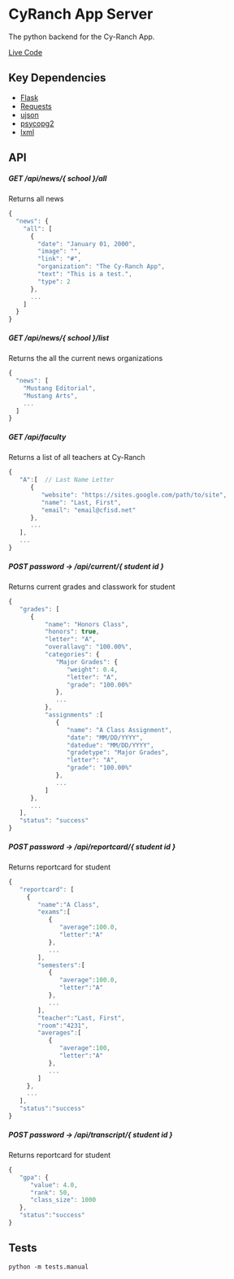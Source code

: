 # CyRanch App Server

The python backend for the Cy-Ranch App.

[Live Code](https://cfisdapi.herokuapp.com/)

## Key Dependencies

* [Flask](http://flask.pocoo.org/)
* [Requests](http://docs.python-requests.org/en/master/)
* [ujson](https://pypi.python.org/pypi/ujson)
* [psycopg2](http://initd.org/psycopg/)
* [lxml](http://lxml.de/)

## API

##### GET /api/news/{ school }/all
Returns all news
```js
{
  "news": {
    "all": [
      {
        "date": "January 01, 2000",
        "image": "",
        "link": "#",
        "organization": "The Cy-Ranch App",
        "text": "This is a test.",
        "type": 2
      },
	  ...
	]
  }
}
```

##### GET /api/news/{ school }/list
Returns the all the current news organizations
```js
{
  "news": [
    "Mustang Editorial",
    "Mustang Arts",
    ...
  ]
}
```

##### GET /api/faculty
Returns a list of all teachers at Cy-Ranch
```js
{  
   "A":[  // Last Name Letter
      {  
         "website": "https://sites.google.com/path/to/site",
         "name": "Last, First",
         "email": "email@cfisd.net"
      },
      ...
   ],
   ...
}
```

##### POST password -> /api/current/{ student id }
Returns current grades and classwork for student
```js
{  
   "grades": [
	  {
		  "name": "Honors Class",
		  "honors": true,
		  "letter": "A",
		  "overallavg": "100.00%",
		  "categories": {  
			 "Major Grades": {  
				"weight": 0.4,
				"letter": "A",
				"grade": "100.00%"
			 },
			 ...
		  },
		  "assignments" :[  
			 {  
				"name": "A Class Assignment",
				"date": "MM/DD/YYYY",
				"datedue": "MM/DD/YYYY",
				"gradetype": "Major Grades",
				"letter": "A",
				"grade": "100.00%"
			 },
			 ...
		  ]
      },
	  ...
   ],
   "status": "success"
}
```

##### POST password -> /api/reportcard/{ student id }
Returns reportcard for student
```js
{
   "reportcard": [
     {
        "name":"A Class",
        "exams":[  
           {  
              "average":100.0,
              "letter":"A"
           },
           ...
        ],
        "semesters":[  
           {  
              "average":100.0,
              "letter":"A"
           },
           ...
        ],
        "teacher":"Last, First",
        "room":"4231",
        "averages":[  
           {  
              "average":100,
              "letter":"A"
           },
           ...
        ]
     },
     ...
   ],
   "status":"success"
}
```

##### POST password -> /api/transcript/{ student id }
Returns reportcard for student
```js
{
   "gpa": {
      "value": 4.0,
	  "rank": 50,
	  "class_size": 1000
   },
   "status":"success"
}
```

## Tests

```shell
python -m tests.manual
```
